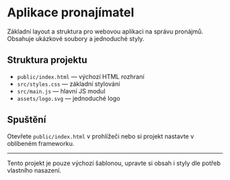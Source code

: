 # Aplikace pronajímatel

Základní layout a struktura pro webovou aplikaci na správu pronájmů. Obsahuje ukázkové soubory a jednoduché styly.

## Struktura projektu

- `public/index.html` — výchozí HTML rozhraní
- `src/styles.css` — základní stylování
- `src/main.js` — hlavní JS modul
- `assets/logo.svg` — jednoduché logo

## Spuštění

Otevřete `public/index.html` v prohlížeči nebo si projekt nastavte v oblíbeném frameworku.

---

Tento projekt je pouze výchozí šablonou, upravte si obsah i styly dle potřeb vlastního nasazení.
